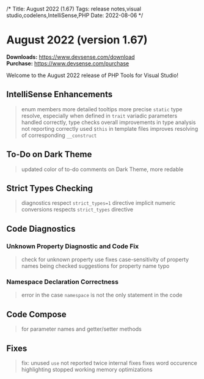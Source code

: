 /*
Title: August 2022 (1.67)
Tags: release notes,visual studio,codelens,IntelliSense,PHP
Date: 2022-08-06
*/

# August 2022 (version 1.67)

**Downloads:** https://www.devsense.com/download<br/>
**Purchase:** https://www.devsense.com/purchase

Welcome to the August 2022 release of PHP Tools for Visual Studio!

## IntelliSense Enhancements

> enum members
> more detailed tooltips
> more precise `static` type resolve, especially when defined in `trait`
> variadic parameters handled correctly, type checks
> overall improvements in type analysis
> not reporting correctly used `$this` in template files
> improves resolving of corresponding `__construct`

## To-Do on Dark Theme

> updated color of to-do comments on Dark Theme, more redable

## Strict Types Checking

> diagnostics respect `strict_types=1` directive
> implicit numeric conversions respects `strict_types` directive

## Code Diagnostics

### Unknown Property Diagnostic and Code Fix

> check for unknown property use
> fixes case-sensitivity of property names being checked
> suggestions for property name typo

### Namespace Declaration Correctness

> error in the case `namespace` is not the only statement in the code

## Code Compose

> for parameter names and getter/setter methods

## Fixes

> fix: unused `use` not reported twice
> internal fixes
> fixes word occurence highlighting stopped working
> memory optimizations
